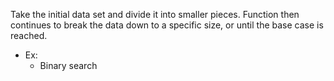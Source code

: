 
Take the initial data set and divide it into smaller pieces. Function then continues to break the data down to a specific size, or until the base case is reached.

* Ex:
  * Binary search